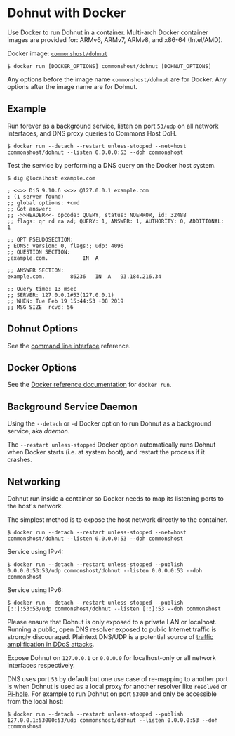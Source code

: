 # Dohnut with Docker

Use Docker to run Dohnut in a container. Multi-arch Docker container images are provided for: ARMv6, ARMv7, ARMv8, and x86-64 (Intel/AMD).

Docker image: [`commonshost/dohnut`](https://hub.docker.com/r/commonshost/dohnut)

```shell
$ docker run [DOCKER_OPTIONS] commonshost/dohnut [DOHNUT_OPTIONS]
```

Any options before the image name `commonshost/dohnut` are for Docker. Any options after the image name are for Dohnut.

## Example

Run forever as a background service, listen on port `53/udp` on all network interfaces, and DNS proxy queries to Commons Host DoH.

```shell
$ docker run --detach --restart unless-stopped --net=host commonshost/dohnut --listen 0.0.0.0:53 --doh commonshost
```

Test the service by performing a DNS query on the Docker host system.

    $ dig @localhost example.com

    ; <<>> DiG 9.10.6 <<>> @127.0.0.1 example.com
    ; (1 server found)
    ;; global options: +cmd
    ;; Got answer:
    ;; ->>HEADER<<- opcode: QUERY, status: NOERROR, id: 32488
    ;; flags: qr rd ra ad; QUERY: 1, ANSWER: 1, AUTHORITY: 0, ADDITIONAL: 1

    ;; OPT PSEUDOSECTION:
    ; EDNS: version: 0, flags:; udp: 4096
    ;; QUESTION SECTION:
    ;example.com.			IN	A

    ;; ANSWER SECTION:
    example.com.		86236	IN	A	93.184.216.34

    ;; Query time: 13 msec
    ;; SERVER: 127.0.0.1#53(127.0.0.1)
    ;; WHEN: Tue Feb 19 15:44:53 +08 2019
    ;; MSG SIZE  rcvd: 56

## Dohnut Options

See the [command line interface](../cli) reference.

## Docker Options

See the [Docker reference documentation](https://docs.docker.com/engine/reference/run/) for `docker run`.

## Background Service Daemon

Using the `--detach` or `-d` Docker option to run Dohnut as a background service, aka *daemon*.

The `--restart unless-stopped` Docker option automatically runs Dohnut when Docker starts (i.e. at system boot), and restart the process if it crashes.

## Networking

Dohnut run inside a container so Docker needs to map its listening ports to the host's network.

The simplest method is to expose the host network directly to the container.

```shell
$ docker run --detach --restart unless-stopped --net=host commonshost/dohnut --listen 0.0.0.0:53 --doh commonshost
```

Service using IPv4:

```shell
$ docker run --detach --restart unless-stopped --publish 0.0.0.0:53:53/udp commonshost/dohnut --listen 0.0.0.0:53 --doh commonshost
```

Service using IPv6:

```shell
$ docker run --detach --restart unless-stopped --publish [::]:53:53/udp commonshost/dohnut --listen [::]:53 --doh commonshost
```

Please ensure that Dohnut is only exposed to a private LAN or localhost. Running a public, open DNS resolver exposed to public Internet traffic is strongly discouraged. Plaintext DNS/UDP is a potential source of [traffic amplification in DDoS attacks](https://en.wikipedia.org/wiki/Denial-of-service_attack#Amplification).

Expose Dohnut on `127.0.0.1` or `0.0.0.0` for localhost-only or all network interfaces respectively.

DNS uses port `53` by default but one use case of re-mapping to another port is when Dohnut is used as a local proxy for another resolver like `resolved` or [Pi-hole](../pihole). For example to run Dohnut on port `53000` and only be accessible from the local host:

```shell
$ docker run --detach --restart unless-stopped --publish 127.0.0.1:53000:53/udp commonshost/dohnut --listen 0.0.0.0:53 --doh commonshost
```

